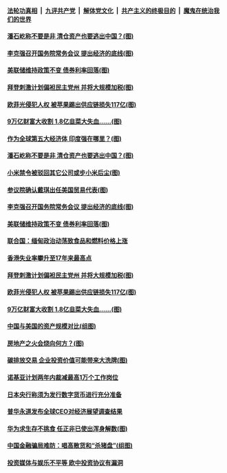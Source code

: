 ####  [法轮功真相](../../../../basic/blob/master/README.md?t=03181501) &nbsp;|&nbsp; [九评共产党](../../../../9ping.md/blob/master/README.md?t=03181501) &nbsp;|&nbsp; [解体党文化](../../../../jtdwh.md/blob/master/README.md?t=03181501)  &nbsp;|&nbsp; [共产主义的终极目的](../../../../gczydzjmd.md/blob/master/README.md?t=03181501) &nbsp;|&nbsp; [魔鬼在统治我们的世界](../../../../mgztzwmdsj.md/blob/master/README.md?t=03181501) 

#### [潘石屹称不要是非 清仓资产也要逃出中国？(图)](../pages/p5/965895.md?t=03181501) 

#### [李克强召开国务院常务会议 提出经济的底线(图)](../pages/p5/965891.md?t=03181501) 

#### [美联储维持政策不变 债券利率回落(图)](../pages/p5/965893.md?t=03181501) 

#### [拜登刺激计划偏袒民主党州 并将大规模加税(图)](../pages/p5/965801.md?t=03181501) 

#### [欧菲光侵犯人权 被苹果踢出供应链损失117亿(图)](../pages/p5/965780.md?t=03181501) 

#### [9万亿财富大收割 1.8亿韭菜大失血……(图)](../pages/p5/965807.md?t=03181501) 

#### [作为全球第五大经济体 印度强在哪里？(图)](../pages/p5/965890.md?t=03181501) 

#### [潘石屹称不要是非 清仓资产也要逃出中国？(图)](../pages/p5/965895.md?t=03181501) 

#### [小米禁令被驳回其它公司或步小米后尘(图)](../pages/p5/965902.md?t=03181501) 

#### [参议院确认戴琪出任美国贸易代表(图)](../pages/p5/965900.md?t=03181501) 

#### [李克强召开国务院常务会议 提出经济的底线(图)](../pages/p5/965891.md?t=03181501) 

#### [美联储维持政策不变 债券利率回落(图)](../pages/p5/965893.md?t=03181501) 

#### [联合国：缅甸政治动荡致食品和燃料价格上涨](../pages/p5/965873.md?t=03181501) 

#### [香港失业率攀升至17年来最高点](../pages/p5/965871.md?t=03181501) 

#### [拜登刺激计划偏袒民主党州 并将大规模加税(图)](../pages/p5/965801.md?t=03181501) 

#### [欧菲光侵犯人权 被苹果踢出供应链损失117亿(图)](../pages/p5/965780.md?t=03181501) 

#### [9万亿财富大收割 1.8亿韭菜大失血……(图)](../pages/p5/965807.md?t=03181501) 

#### [中国与美国的资产规模对比(组图)](../pages/p5/965796.md?t=03181501) 

#### [房地产之火会烧向何方？(图)](../pages/p5/965802.md?t=03181501) 

#### [碳排放交易 企业投资价值可能带来大洗牌(图)](../pages/p5/965781.md?t=03181501) 

#### [诺基亚计划两年内裁减最高1万个工作岗位](../pages/p5/965765.md?t=03181501) 

#### [日本央行称须为发行数字货币进行充分准备](../pages/p5/965763.md?t=03181501) 

#### [普华永道发布全球CEO对经济展望调查结果](../pages/p5/965762.md?t=03181501) 

#### [华为求生存不挑食 任正非已使出浑身解数(图)](../pages/p5/965756.md?t=03181501) 

#### [中国金融骗局难防：唱高散货和“杀猪盘”(组图)](../pages/p5/965750.md?t=03181501) 

#### [投资媒体与娱乐不平等 欧中投资协议有漏洞](../pages/p5/965747.md?t=03181501) 

